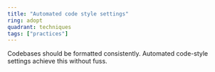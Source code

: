 ```yaml
---
title: "Automated code style settings"
ring: adopt
quadrant: techniques
tags: ["practices"]
---
```


Codebases should be formatted consistently. Automated code-style settings achieve this without fuss.
